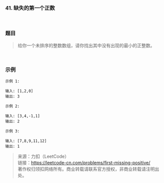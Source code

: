 ### 41. 缺失的第一个正数

<br>

### 题目

> 给你一个未排序的整数数组，请你找出其中没有出现的最小的正整数。


<br>

### 示例
```
示例 1:

输入: [1,2,0]
输出: 3
```

```
示例 2:

输入: [3,4,-1,1]
输出: 2
```

```
示例 3:

输入: [7,8,9,11,12]
输出: 1
```

>来源：力扣（LeetCode）<br>
链接：https://leetcode-cn.com/problems/first-missing-positive/<br>
著作权归领扣网络所有。商业转载请联系官方授权，非商业转载请注明出处。

<br>
